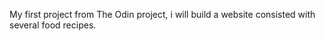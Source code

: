 My first project from The Odin project, i will build a website consisted with several food recipes. 
